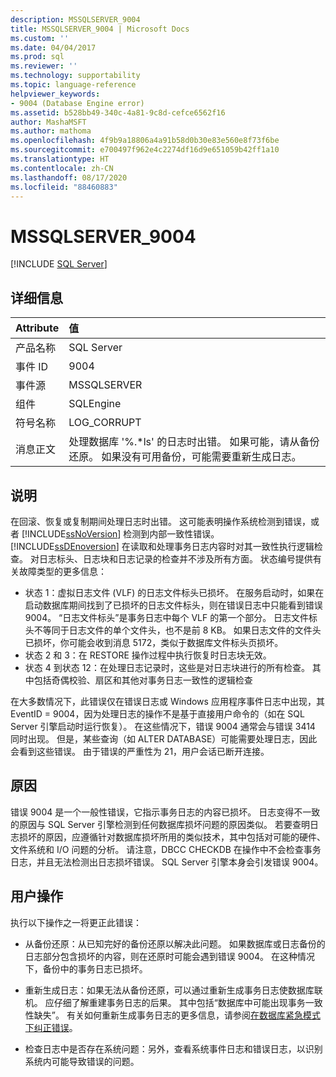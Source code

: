 ```yaml
---
description: MSSQLSERVER_9004
title: MSSQLSERVER_9004 | Microsoft Docs
ms.custom: ''
ms.date: 04/04/2017
ms.prod: sql
ms.reviewer: ''
ms.technology: supportability
ms.topic: language-reference
helpviewer_keywords:
- 9004 (Database Engine error)
ms.assetid: b528bb49-340c-4a81-9c8d-cefce6562f16
author: MashaMSFT
ms.author: mathoma
ms.openlocfilehash: 4f9b9a18806a4a91b58d0b30e83e560e8f73f6be
ms.sourcegitcommit: e700497f962e4c2274df16d9e651059b42ff1a10
ms.translationtype: HT
ms.contentlocale: zh-CN
ms.lasthandoff: 08/17/2020
ms.locfileid: "88460883"
---
```

# <a name="mssqlserver_9004"></a>MSSQLSERVER_9004
 [!INCLUDE [SQL Server](../../includes/applies-to-version/sqlserver.md)]
  
## <a name="details"></a>详细信息  
  
| Attribute | 值 |  
| :-------- | :---- |  
|产品名称|SQL Server|  
|事件 ID|9004|  
|事件源|MSSQLSERVER|  
|组件|SQLEngine|  
|符号名称|LOG_CORRUPT|  
|消息正文|处理数据库 '%.*ls' 的日志时出错。  如果可能，请从备份还原。 如果没有可用备份，可能需要重新生成日志。|  
  
## <a name="explanation"></a>说明  
在回滚、恢复或复制期间处理日志时出错。 这可能表明操作系统检测到错误，或者 [!INCLUDE[ssNoVersion](../../includes/ssnoversion-md.md)] 检测到内部一致性错误。  
[!INCLUDE[ssDEnoversion](../../includes/ssdenoversion-md.md)] 在读取和处理事务日志内容时对其一致性执行逻辑检查。 对日志标头、日志块和日志记录的检查并不涉及所有方面。 状态编号提供有关故障类型的更多信息：

 - 状态 1：虚拟日志文件 (VLF) 的日志文件标头已损坏。  在服务启动时，如果在启动数据库期间找到了已损坏的日志文件标头，则在错误日志中只能看到错误 9004。 “日志文件标头”是事务日志中每个 VLF 的第一个部分。 日志文件标头不等同于日志文件的单个文件头，也不是前 8 KB。 如果日志文件的文件头已损坏，你可能会收到消息 5172，类似于数据库文件标头页损坏。
 - 状态 2 和 3：在 RESTORE 操作过程中执行恢复时日志块无效。
 - 状态 4 到状态 12：在处理日志记录时，这些是对日志块进行的所有检查。 其中包括奇偶校验、扇区和其他对事务日志一致性的逻辑检查

在大多数情况下，此错误仅在错误日志或 Windows 应用程序事件日志中出现，其 EventID = 9004，因为处理日志的操作不是基于直接用户命令的（如在 SQL Server 引擎启动时运行恢复）。 在这些情况下，错误 9004 通常会与错误 3414 同时出现。 但是，某些查询（如 ALTER DATABASE）可能需要处理日志，因此会看到这些错误。 由于错误的严重性为 21，用户会话已断开连接。

## <a name="cause"></a>原因
错误 9004 是一个一般性错误，它指示事务日志的内容已损坏。 日志变得不一致的原因与 SQL Server 引擎检测到任何数据库损坏问题的原因类似。 若要查明日志损坏的原因，应遵循针对数据库损坏所用的类似技术，其中包括对可能的硬件、文件系统和 I/O 问题的分析。 请注意，DBCC CHECKDB 在操作中不会检查事务日志，并且无法检测出日志损坏错误。 SQL Server 引擎本身会引发错误 9004。

## <a name="user-action"></a>用户操作  
执行以下操作之一将更正此错误：  
  
-   从备份还原：从已知完好的备份还原以解决此问题。 如果数据库或日志备份的日志部分包含损坏的内容，则在还原时可能会遇到错误 9004。 在这种情况下，备份中的事务日志已损坏。
  
-   重新生成日志：如果无法从备份还原，可以通过重新生成事务日志使数据库联机。 应仔细了解重建事务日志的后果。 其中包括“数据库中可能出现事务一致性缺失”。 有关如何重新生成事务日志的更多信息，请参阅[在数据库紧急模式下纠正错误](../../t-sql/database-console-commands/dbcc-checkdb-transact-sql.md#resolving-errors-in-database-emergency-mode)。
  
-   检查日志中是否存在系统问题：另外，查看系统事件日志和错误日志，以识别系统内可能导致错误的问题。  
  
